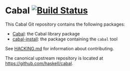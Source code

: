 # Cabal [![Build Status](https://secure.travis-ci.org/haskell/cabal.png?branch=master)](http://travis-ci.org/haskell/cabal)

This Cabal Git repository contains the following packages:

 * [Cabal](Cabal/README.md): the Cabal library package
 * [cabal-install](cabal-install/README.md): the package containing the `cabal` tool

See [HACKING.md](HACKING.md) for information about contributing.

The canonical upstream repository is located at
https://github.com/haskell/cabal.
